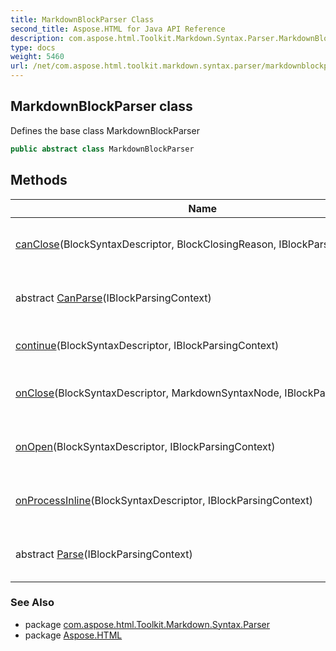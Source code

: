 ```yaml
---
title: MarkdownBlockParser Class
second_title: Aspose.HTML for Java API Reference
description: com.aspose.html.Toolkit.Markdown.Syntax.Parser.MarkdownBlockParser class. Defines the base class MarkdownBlockParser
type: docs
weight: 5460
url: /net/com.aspose.html.toolkit.markdown.syntax.parser/markdownblockparser/
---
```

## MarkdownBlockParser class

Defines the base class MarkdownBlockParser

```java
public abstract class MarkdownBlockParser
```

## Methods

| Name | Description |
| --- | --- |
| [canClose](../../com.aspose.html.toolkit.markdown.syntax.parser/markdownblockparser/canclose/)(BlockSyntaxDescriptor, BlockClosingReason, IBlockParsingContext) | Defines interface for CanClose method. |
| abstract [CanParse](../../com.aspose.html.toolkit.markdown.syntax.parser/markdownblockparser/canparse/)(IBlockParsingContext) | Defines interface for get the CanParse value. |
| [continue](../../com.aspose.html.toolkit.markdown.syntax.parser/markdownblockparser/continue/)(BlockSyntaxDescriptor, IBlockParsingContext) | Defines the interface for Continue |
| [onClose](../../com.aspose.html.toolkit.markdown.syntax.parser/markdownblockparser/onclose/)(BlockSyntaxDescriptor, MarkdownSyntaxNode, IBlockParsingContext) | Defines interface for OnClose method. |
| [onOpen](../../com.aspose.html.toolkit.markdown.syntax.parser/markdownblockparser/onopen/)(BlockSyntaxDescriptor, IBlockParsingContext) | Defines interface for OnOpen method. |
| [onProcessInline](../../com.aspose.html.toolkit.markdown.syntax.parser/markdownblockparser/onprocessinline/)(BlockSyntaxDescriptor, IBlockParsingContext) | Defines the interface for OnProcessInline method. |
| abstract [Parse](../../com.aspose.html.toolkit.markdown.syntax.parser/markdownblockparser/parse/)(IBlockParsingContext) | Defines interface for parse ofr the context.. |

### See Also

* package [com.aspose.html.Toolkit.Markdown.Syntax.Parser](../../com.aspose.html.toolkit.markdown.syntax.parser/)
* package [Aspose.HTML](../../)
